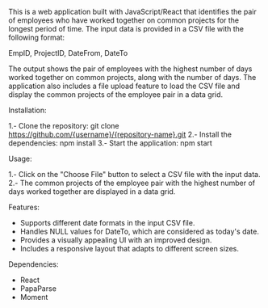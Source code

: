 This is a web application built with JavaScript/React that identifies the pair of employees who have worked together on common projects for the longest period of time. The input data is provided in a CSV file with the following format:


EmpID, ProjectID, DateFrom, DateTo

The output shows the pair of employees with the highest number of days worked together on common projects, along with the number of days. The application also includes a file upload feature to load the CSV file and display the common projects of the employee pair in a data grid.

Installation:

1.- Clone the repository: git clone https://github.com/{username}/{repository-name}.git
2.- Install the dependencies: npm install
3.- Start the application: npm start

Usage:

1.- Click on the "Choose File" button to select a CSV file with the input data.
2.- The common projects of the employee pair with the highest number of days worked together are displayed in a data grid.

Features:

- Supports different date formats in the input CSV file.
- Handles NULL values for DateTo, which are considered as today's date.
- Provides a visually appealing UI with an improved design.
- Includes a responsive layout that adapts to different screen sizes.

Dependencies:

- React
- PapaParse
- Moment


